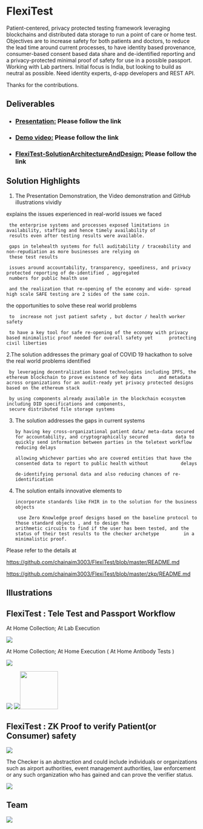 # FlexiTest
Patient-centered, privacy protected testing framework leveraging blockchains and distributed data storage to run a point of care or home test. Objectives are to increase safety for both patients and doctors, to reduce the lead time around current processes, to have identity based provenance, consumer-based consent based data share and de-identified reporting and a privacy-protected minimal proof of safety for use in a possible passport. Working with Lab partners. Initial focus is India, but looking to build as neutral as possible. Need identity experts, d-app developers and REST API.

Thanks for the contributions.

## Deliverables

* ### [Presentation:](https://drive.google.com/file/d/1RKyid59iFDNGOeZRfvwoWEAeCE5RFFSe/view) Please follow the link

* ### [Demo video:]( https://drive.google.com/drive/u/0/folders/1aQ_5zjcvc6kS4zsgmLxwIg0no7XK2CCy) Please follow the link

* ### [FlexiTest-SolutionArchitectureAndDesign:](https://drive.google.com/open?id=1DPH1gaQqZRiRtge-0KJgk8j5sv6UTeYB) Please follow the link

## Solution Highlights  


1. The Presentation Demonstration, the Video demonstration and GitHub illustrations vividly

explains the issues experienced in real-world issues we faced

     the enterprise systems and processes exposed limitations in availability, staffing and hence timely availability of
     results even after testing results were available.

     gaps in telehealth systems for full auditability / traceability and non-repudiation as more businesses are relying on
     these test results
  
     issues around accountability, transparency, speediness, and privacy protected reporting of de-identified , aggregated
     numbers for public health use
  
     and the realization that re-opening of the economy and wide- spread high scale SAFE testing are 2 sides of the same coin.

 the opportunities to solve these real world problems
    
     to  increase not just patient safety , but doctor / health worker safety

     to have a key tool for safe re-opening of the economy with privacy based minimalistic proof needed for overall safety yet      protecting civil liberties

2.The solution addresses the primary goal of COVID 19 hackathon to solve the real world problems identified 

     by leveraging decentralization based technologies including IPFS, the ethereum blockchain to prove existence of key data      and metadata across organizations for an audit-ready yet privacy protected designs based on the ethereum stack 

     by using components already available in the blockchain ecosystem including DID specifications and components, 
     secure distributed file storage systems

3. The solution addresses the gaps in current systems

       by having key cross-organizational patient data/ meta-data secured for accountability, and cryptographically secured          data to quickly send information between parties in the teletext workflow reducing delays

       allowing whichever parties who are covered entities that have the consented data to report to public health without            delays
    
       de-identifying personal data and also reducing chances of re-identification 

4. The solution entails innovative elements to 

       incorporate standards like FHIR in to the solution for the business objects

        use Zero Knowledge proof designs based on the baseline protocol to those standard objects , and to design the                 arithmetic circuits to find if the user has been tested, and the status of their test results to the checker archetype         in a minimalistic proof.

Please refer to the details at 

https://github.com/chainaim3003/FlexiTest/blob/master/README.md

https://github.com/chainaim3003/FlexiTest/blob/master/zkp/README.md


## Illustrations


## FlexiTest : Tele Test and Passport Workflow

At Home Collection; At Lab Execution

<img src="images/FlexiTest4-ExecLab.bmp">

At Home Collection; At Home Execution ( At Home Antibody Tests )

<img src="images/FlexiTest4-ExecHome.bmp">

<img src="zkp/images/ipfs.png"> <img src="zkp/images/json.png"><img src="zkp/images/fire.png" width="100">



## FlexiTest :  ZK Proof to verify Patient(or Consumer) safety
 
 <img src="zkp/images/covid.png">

The Checker is an abstraction and could include individuals or organizations such as  airport authorities, event management authorities, law enforcement or any such organization who has gained and can prove the verifier status.

<img src="zkp/images/zkpIMP.PNG">



## Team


<img src="images/FlexiTestTeamSmall.png">
